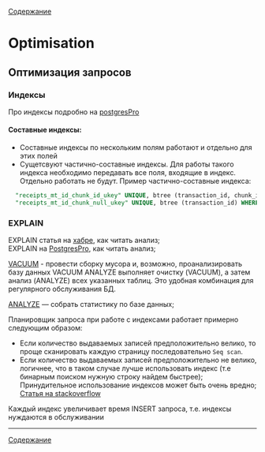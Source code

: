 [Содержание](README.md)

# Optimisation
## Оптимизация запросов

### Индексы

Про индексы подробно на [postgresPro](https://postgrespro.ru/docs/postgresql/11/indexes)

#### Составные индексы:
- Составные индексы по нескольким полям работают и отдельно для этих полей 
- Сущетсвуют частично-составные индексы. Для работы такого индекса необходимо передавать все поля, входящие в индекс. Отдельно работать не будут.
Пример частично-составные индекса: 
```SQL
  "receipts_mt_id_chunk_id_ukey" UNIQUE, btree (transaction_id, chunk_id) WHERE chunk_id IS NOT NULL
  "receipts_mt_id_chunk_null_ukey" UNIQUE, btree (transaction_id) WHERE chunk_id IS NULL
```

### EXPLAIN

EXPLAIN статья на [хабре](https://habr.com/ru/post/203320/), как читать анализ;<br>
EXPLAIN на [PostgresPro](https://postgrespro.ru/docs/postgrespro/14/using-explain), как читать анализ; 


[VACUUM](https://postgrespro.ru/docs/postgrespro/14/sql-vacuum) - провести сборку мусора и, возможно, проанализировать базу данных
VACUUM ANALYZE выполняет очистку (VACUUM), а затем анализ (ANALYZE) всех указанных таблиц. Это удобная комбинация для регулярного обслуживания БД.

[ANALYZE](https://postgrespro.ru/docs/postgrespro/14/sql-analyze) — собрать статистику по базе данных;


Планировщик запроса при работе с индексами работает примерно следующим образом:
- Если количество выдаваемых записей предположительно велико, то проще сканировать каждую страницу последовательно `Seq scan`.
- Если количество выдаваемых записей предположительно не велико, логичнее, что в таком случае лучше использовать индекс (т.е бинарным поиском нужную строку найдем быстрее);
Принудительное использование индексов может быть очень вредно;<br>
[Статья на stackoverflow](https://stackoverflow.com/questions/34537096/postgres-not-using-index-when-index-scan-is-much-better-option)


Каждый индекс увеличивает время INSERT запроса, т.е. индексы нуждаются в обслуживании


---
[Содержание](README.md)
